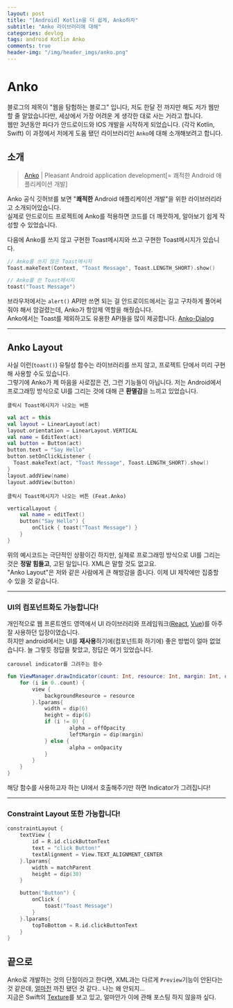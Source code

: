 ```yaml
---
layout: post
title: "[Android] Kotlin을 더 쉽게, Anko하자"
subtitle: "Anko 라이브러리에 대해"
categories: devlog
tags: android Kotlin Anko
comments: true
header-img: "/img/header_imgs/anko.png"
---
```


# Anko

블로그의 제목이 "웹을 탐험하는 블로그" 입니다, 저도 한달 전 까지만 해도 저가 웹만 할 줄 알았습니다만, 세상에서 가장 어려운 게 생각한 대로 사는 거라고 합니다.  
웹만 3년동안 파다가 안드로이드와 IOS 개발을 시작하게 되었습니다. (각각 Kotlin, Swift) 이 과정에서 저에게 도움 됐던 라이브러리인 `Anko`에 대해 소개해보려고 합니다.


## 소개

> [Anko](https://github.com/Kotlin/anko) | Pleasant Android application development[= 쾌적한 Android 애플리케이션 개발]

Anko 공식 깃허브를 보면 "**쾌적한** Android 애플리케이션 개발"을 위한 라이브러리라고 소개되어있습니다.  
실제로 안드로이드 프로젝트에 Anko를 적용하면 코드를 더 깨끗하게, 알아보기 쉽게 작성할 수 있었습니다.

다음에 Anko를 쓰지 않고 구현한 Toast메시지와 쓰고 구현한 Toast메시지가 있습니다.

```kotlin
// Anko를 쓰지 않은 Toast메시지
Toast.makeText(Context, "Toast Message", Toast.LENGTH_SHORT).show()

// Anko를 쓴 Toast메시지
toast("Toast Message")
```

브라우저에서는 `alert()` API만 쓰면 되는 걸 안드로이드에서는 길고 구차하게 풀어써줘야 해서 암걸렸는데, Anko가 항암제 역할을 해줬습니다.  
Anko에서는 Toast를 제외하고도 유용한 API들을 많이 제공합니다. [Anko-Dialog](https://github.com/Kotlin/anko/wiki/Anko-Commons-%E2%80%93-Dialogs)

-------------------------------

## Anko Layout

사실 이런(`toast()`) 유틸성 함수는 라이브러리를 쓰지 않고, 프로젝트 단에서 미리 구현해 사용할 수도 있습니다.  
그렇기에 Anko가 제 마음을 사로잡은 건, 그런 기능들이 아닙니다. 저는 Android에서 프로그래밍 방식으로 UI를 그리는 것에 대해 큰 **환멸감**을 느끼고 있었습니다.  

`클릭시 Toast메시지가 나오는 버튼`
```kotlin
val act = this
val layout = LinearLayout(act)
layout.orientation = LinearLayout.VERTICAL
val name = EditText(act)
val button = Button(act)
button.text = "Say Hello"
button.setOnClickListener {
  Toast.makeText(act, "Toast Message", Toast.LENGTH_SHORT).show()
}
layout.addView(name)
layout.addView(button)
```

`클릭시 Toast메시지가 나오는 버튼 (Feat.Anko)`
```kotlin
verticalLayout {
	val name = editText()
	button("Say Hello") {
		onClick { toast("Toast Message") }
	}
}
```

위의 예시코드는 극단적인 상황이긴 하지만, 실제로 프로그래밍 방식으로 UI를 그리는 것은 **정말 힘들고**, 고된 일입니다. XML은 말할 것도 없고요.  
"Anko Layout"은 저와 같은 사람에게 큰 해방감을 줍니다. 이제 UI 제작에만 집중할 수 있을 것 같습니다.

----------------------------

### UI의 컴포넌트화도 가능합니다!

개인적으로 웹 프론트엔드 영역에서 UI 라이브러리와 프레임워크([React](https://reactjs.org/), [Vue](https://vuejs.org/))를 아주 잘 사용하던 입장이였습니다.  
하지만 android에서는 UI를 **재사용**하기에(컴포넌트화 하기에) 좋은 방법이 얼마 없었습니다. 늘 그렇듯 정답을 찾았고, 정답은 여기 있었습니다.

`carousel indicator를 그려주는 함수`
```kotlin
fun ViewManager.drawIndicator(count: Int, resource: Int, margin: Int, onOpacity: Float, offOpacity: Float) = linearLayout {
	for (i in 0..count) {
		view {
			backgroundResource = resource
		}.lparams{
			width = dip(6)
			height = dip(6)
			if (i != 0) {
					alpha = offOpacity
					leftMargin = dip(margin)
			} else {
					alpha = onOpacity
			}
		}
	}
}
```

해당 함수를 사용하고자 하는 UI에서 호출해주기만 하면 Indicator가 그려집니다!



-----------------------------

### Constraint Layout 또한 가능합니다!

```kotlin
constraintLayout {
	textView {
		id = R.id.clickButtonText
		text = "click Button!"
		textAlignment = View.TEXT_ALIGNMENT_CENTER
	}.lparams{
		width = matchParent
		height = dip(30)
	}

	button("Button") {
		onClick {
			toast("Toast Message")
		}
	}.lparams{
		topToBottom = R.id.clickButtonText
	}
}
```

## 끝으로

Anko로 개발하는 것의 단점이라고 한다면, XML과는 다르게 `Preview`기능이 안된다는 것 같은데, [얼마전](https://medium.com/@yeongpal/kotlin-anko%EB%A1%9C-%EA%B0%9C%EB%B0%9C%ED%95%98%EA%B8%B0-5-23584be5f67e) 까진 됐던 것 같다.. 나는 왜 안되지...  
지금은 Swift의 [Texture](https://github.com/TextureGroup/Texture)를 보고 있고, 얼마안가 이에 관해 포스팅 하지 않을까 싶다.